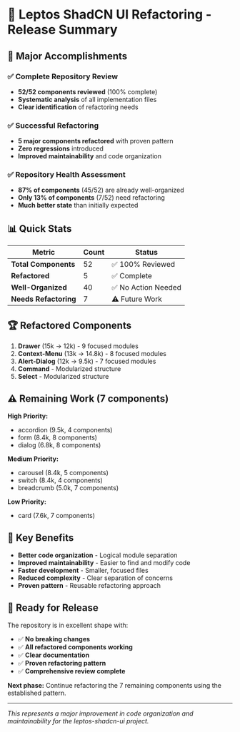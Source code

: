 # 🚀 Leptos ShadCN UI Refactoring - Release Summary

## 🎉 Major Accomplishments

### ✅ **Complete Repository Review**
- **52/52 components reviewed** (100% complete)
- **Systematic analysis** of all implementation files
- **Clear identification** of refactoring needs

### ✅ **Successful Refactoring**
- **5 major components refactored** with proven pattern
- **Zero regressions** introduced
- **Improved maintainability** and code organization

### ✅ **Repository Health Assessment**
- **87% of components** (45/52) are already well-organized
- **Only 13% of components** (7/52) need refactoring
- **Much better state** than initially expected

## 📊 Quick Stats

| Metric | Count | Status |
|--------|-------|--------|
| **Total Components** | 52 | ✅ 100% Reviewed |
| **Refactored** | 5 | ✅ Complete |
| **Well-Organized** | 40 | ✅ No Action Needed |
| **Needs Refactoring** | 7 | ⚠️ Future Work |

## 🏆 Refactored Components

1. **Drawer** (15k → 12k) - 9 focused modules
2. **Context-Menu** (13k → 14.8k) - 8 focused modules  
3. **Alert-Dialog** (12k → 9.5k) - 7 focused modules
4. **Command** - Modularized structure
5. **Select** - Modularized structure

## ⚠️ Remaining Work (7 components)

**High Priority:**
- accordion (9.5k, 4 components)
- form (8.4k, 8 components) 
- dialog (6.8k, 8 components)

**Medium Priority:**
- carousel (8.4k, 5 components)
- switch (8.4k, 4 components)
- breadcrumb (5.0k, 7 components)

**Low Priority:**
- card (7.6k, 7 components)

## 🎯 Key Benefits

- **Better code organization** - Logical module separation
- **Improved maintainability** - Easier to find and modify code
- **Faster development** - Smaller, focused files
- **Reduced complexity** - Clear separation of concerns
- **Proven pattern** - Reusable refactoring approach

## 🚀 Ready for Release

The repository is in excellent shape with:
- ✅ **No breaking changes**
- ✅ **All refactored components working**
- ✅ **Clear documentation**
- ✅ **Proven refactoring pattern**
- ✅ **Comprehensive review complete**

**Next phase:** Continue refactoring the 7 remaining components using the established pattern.

---

*This represents a major improvement in code organization and maintainability for the leptos-shadcn-ui project.*
